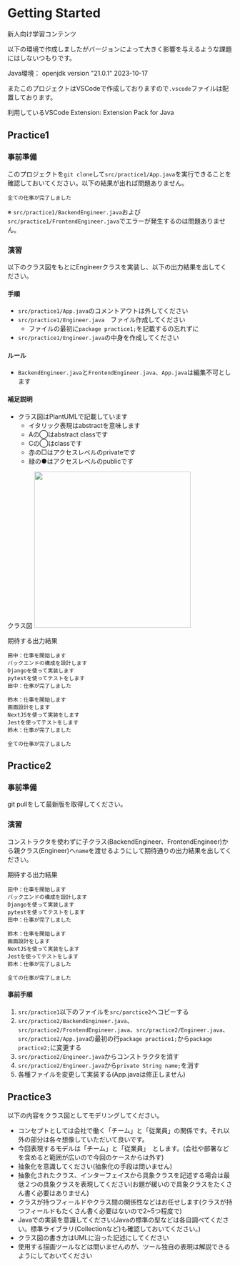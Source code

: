 # Getting Started

新人向け学習コンテンツ

以下の環境で作成しましたがバージョンによって大きく影響を与えるような課題にはしないつもりです。

Java環境： openjdk version "21.0.1" 2023-10-17

またこのプロジェクトはVSCodeで作成しておりますので`.vscode`ファイルは配置しております。

利用しているVSCode Extension: Extension Pack for Java

## Practice1

### 事前準備

このプロジェクトを`git clone`して`src/practice1/App.java`を実行できることを確認しておいてください。以下の結果が出れば問題ありません。


```
全ての仕事が完了しました
```

※ `src/practice1/BackendEngineer.java`および`src/practice1/FrontendEngineer.java`でエラーが発生するのは問題ありません。


### 演習

以下のクラス図をもとにEngineerクラスを実装し、以下の出力結果を出してください。

#### 手順
* `src/practice1/App.java`のコメントアウトは外してください
* `src/practice1/Engineer.java`　ファイル作成してください
  * ファイルの最初に`package practice1;`を記載するの忘れずに
* `src/practice1/Engineer.java`の中身を作成してください

#### ルール
* `BackendEngineer.java`と`FrontendEngineer.java`、`App.java`は編集不可とします

#### 補足説明
* クラス図はPlantUMLで記載しています
  * イタリック表現はabstractを意味します
  * Aの◯はabstract classです
  * Cの◯はclassです
  * 赤の□はアクセスレベルのprivateです
  * 緑の●はアクセスレベルのpublicです

クラス図
<img width="350" src="https://github.com/ryo-ma/newcomer_practice/assets/6661165/fc530808-d25a-4c86-b0a8-f7320b86273f">


期待する出力結果

```
田中：仕事を開始します
バックエンドの構成を設計します
Djangoを使って実装します
pytestを使ってテストをします
田中：仕事が完了しました

鈴木：仕事を開始します
画面設計をします
NextJSを使って実装をします
Jestを使ってテストをします
鈴木：仕事が完了しました

全ての仕事が完了しました
```

## Practice2

### 事前準備

git pullをして最新版を取得してください。

### 演習

コンストラクタを使わずに子クラス(BackendEngineer、FrontendEngineer)から親クラス(Engineer)へ`name`を渡せるようにして期待通りの出力結果を出してください。

期待する出力結果

```
田中：仕事を開始します
バックエンドの構成を設計します
Djangoを使って実装します
pytestを使ってテストをします
田中：仕事が完了しました

鈴木：仕事を開始します
画面設計をします
NextJSを使って実装をします
Jestを使ってテストをします
鈴木：仕事が完了しました

全ての仕事が完了しました
```

#### 事前手順

1. `src/practice1`以下のファイルを`src/parctice2`へコピーする
2. `src/practice2/BackendEngineer.java`、`src/practice2/FrontendEngineer.java`、`src/practice2/Engineer.java`、`src/practice2/App.java`の最初の行`package practice1;`から`package practice2;`に変更する
3. `src/practice2/Engineer.java`からコンストラクタを消す
4. `src/practice2/Engineer.java`から`private String name;`を消す
5. 各種ファイルを変更して実装する(App.javaは修正しません)



## Practice3
以下の内容をクラス図としてモデリングしてください。

* コンセプトとしては会社で働く「チーム」と「従業員」の関係です。それ以外の部分は各々想像していただいて良いです。
* 今回表現するモデルは「チーム」と「従業員」　とします。(会社や部署などを含めると範囲が広いので今回のケースからは外す)
* 抽象化を意識してください(抽象化の手段は問いません)
* 抽象化されたクラス、インターフェイスから具象クラスを記述する場合は最低２つの具象クラスを表現してください(お題が緩いので具象クラスをたくさん書く必要はありません)
* クラスが持つフィールドやクラス間の関係性などはお任せします(クラスが持つフィールドもたくさん書く必要はないので2~5つ程度で)
* Javaでの実装を意識してください(Javaの標準の型などは各自調べてください。標準ライブラリ(Collectionなど)も確認しておいてください。)
* クラス図の書き方はUMLに沿った記述にしてください
* 使用する描画ツールなどは問いませんのが、ツール独自の表現は解説できるようにしておいてください

